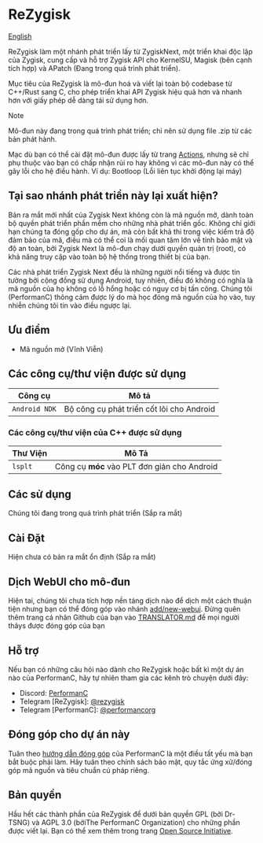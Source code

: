 # ReZygisk

[English](../README.md)

ReZygisk làm một nhánh phát triển lấy từ ZygiskNext, một triển khai độc lập của Zygisk, cung cấp và hỗ trợ Zygisk API cho KernelSU, Magisk (bên cạnh tích hợp) và APatch (Đang trong quá trình phát triển).

Mục tiêu của ReZygisk là mô-đun hoá và viết lại toàn bộ codebase từ C++/Rust sang C, cho phép triển khai API Zygisk hiệu quả hơn và nhanh hơn với giấy phép dễ dàng tái sử dụng hơn.

> [!NOTE]
> Mô-đun này đang trong quá trình phát triển; chỉ nên sử dụng file .zip từ các bản phát hành.
>
> Mạc dù bạn có thể cài đặt mô-đun được lấy từ trang [Actions](https://github.com/PerformanC/ReZygisk/actions), nhưng sẽ chỉ phụ thuộc vào bạn có chấp nhận rủi ro hay không vì các mô-đun này có thể gây lỗi cho hệ điều hành. Ví dụ: Bootloop (Lỗi liên tục khởi động lại máy)

## Tại sao nhánh phát triển này lại xuất hiện?

Bản ra mắt mới nhất của Zygisk Next không còn là mã nguồn mở, dành toàn bộ quyền phát triển phần mềm cho những nhà phát triển gốc. Không chỉ giới hạn chúng ta đóng gốp cho dự án, mà còn bất khả thi trong việc kiểm trả độ đảm bảo của mã, điều mà có thể coi là mối quan tâm lớn về tính bảo mật và độ an toàn, bởi Zygisk Next là mô-đun chạy dưới quyền quản trị (root), có khả năng truy cập vào toàn bộ hệ thống trong thiết bị của bạn.

Các nhà phát triển Zygisk Next đều là những người nổi tiếng và được tin tưởng bởi cộng đồng sử dụng Android, tuy nhiên, điều đó không có nghĩa là mã nguồn của họ không có lỗ hổng hoặc có nguy cơ bị tấn công. Chúng tôi (PerformanC) thông cảm được lý do mà học đóng mã nguồn của họ vào, tuy nhiễn chúng tôi tin vào điều ngược lại.

## Ưu điểm

- Mã nguồn mở (Vĩnh Viễn)

## Các công cụ/thư viện được sử dụng

| Công cụ         | Mô tả                                     |
|-----------------|-------------------------------------------|
| `Android NDK`   | Bộ công cụ phát triển cốt lõi cho Android |

### Các công cụ/thư viện của C++ được sử dụng

| Thư Viện   | Mô Tả                                        |
|------------|----------------------------------------------|
| `lsplt`    | Công cụ **móc** vào PLT đơn giản cho Android |

## Các sử dụng

Chúng tôi đang trong quá trình phát triển (Sắp ra mắt)

## Cài Đặt

Hiện chưa có bản ra mắt ổn định (Sắp ra mắt)

## Dịch WebUI cho mô-đun

Hiện tai, chúng tôi chưa tích hợp nền táng dịch nào để dịch một cách thuận tiện nhưng bạn có thể đóng góp vào nhánh [add/new-webui](https://github.com/PerformanC/ReZygisk/tree/add/new-webui). Đừng quên thêm trang cá nhân Github của bạn vào [TRANSLATOR.md](https://github.com/PerformanC/ReZygisk/blob/add/new-webui/TRANSLATOR.md) để mọi người thâys được đóng góp của bạn

## Hỗ trợ
Nếu bạn có những câu hỏi nào dành cho ReZygisk hoặc bất kì một dự án nào của PerformanC, hãy tự nhiên tham gia các kênh trò chuyện dưới đây:

- Discord: [PerformanC](https://discord.gg/uPveNfTuCJ)
- Telegram [ReZygisk]: [@rezygisk](https://t.me/rezygisk)
- Telegram [PerformanC]: [@performancorg](https://t.me/performancorg)

## Đóng góp cho dự án này

Tuân theo [hướng dẫn đóng góp](https://github.com/PerformanC/contributing) của PerformanC là một điều tất yếu mà bạn bắt buộc phải làm. Hãy tuân theo chính sách bảo mật, quy tắc ứng xử/đóng góp mã nguồn và tiêu chuẩn cú pháp riêng.

## Bản quyền

Hầu hết các thành phần của ReZygisk để dưới bản quyền GPL (bởi Dr-TSNG) và AGPL 3.0 (bởiThe PerformanC Organization) cho những phần được viết lại. Bạn có thể xem thêm trong trang [Open Source Initiative](https://opensource.org/licenses/AGPL-3.0).
